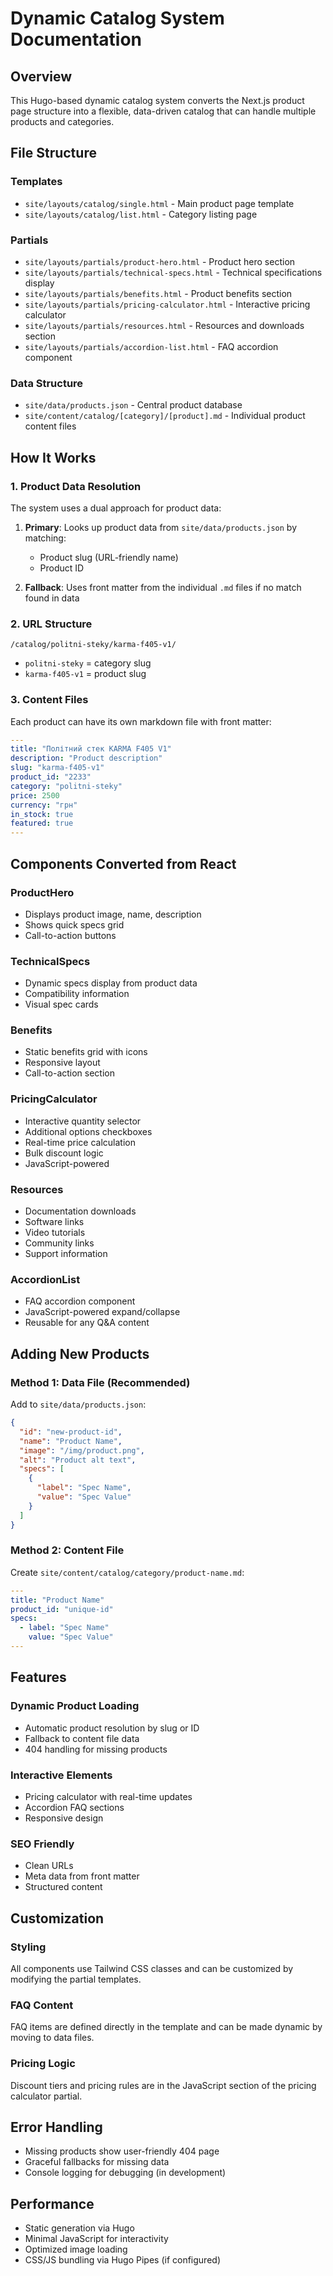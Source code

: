 # Dynamic Catalog System Documentation

## Overview
This Hugo-based dynamic catalog system converts the Next.js product page structure into a flexible, data-driven catalog that can handle multiple products and categories.

## File Structure

### Templates
- `site/layouts/catalog/single.html` - Main product page template
- `site/layouts/catalog/list.html` - Category listing page

### Partials
- `site/layouts/partials/product-hero.html` - Product hero section
- `site/layouts/partials/technical-specs.html` - Technical specifications display
- `site/layouts/partials/benefits.html` - Product benefits section
- `site/layouts/partials/pricing-calculator.html` - Interactive pricing calculator
- `site/layouts/partials/resources.html` - Resources and downloads section
- `site/layouts/partials/accordion-list.html` - FAQ accordion component

### Data Structure
- `site/data/products.json` - Central product database
- `site/content/catalog/[category]/[product].md` - Individual product content files

## How It Works

### 1. Product Data Resolution
The system uses a dual approach for product data:

1. **Primary**: Looks up product data from `site/data/products.json` by matching:
   - Product slug (URL-friendly name)
   - Product ID

2. **Fallback**: Uses front matter from the individual `.md` files if no match found in data

### 2. URL Structure
```
/catalog/politni-steky/karma-f405-v1/
```
- `politni-steky` = category slug
- `karma-f405-v1` = product slug

### 3. Content Files
Each product can have its own markdown file with front matter:

```yaml
---
title: "Політний стек KARMA F405 V1"
description: "Product description"
slug: "karma-f405-v1"
product_id: "2233"
category: "politni-steky"
price: 2500
currency: "грн"
in_stock: true
featured: true
---
```

## Components Converted from React

### ProductHero
- Displays product image, name, description
- Shows quick specs grid
- Call-to-action buttons

### TechnicalSpecs
- Dynamic specs display from product data
- Compatibility information
- Visual spec cards

### Benefits
- Static benefits grid with icons
- Responsive layout
- Call-to-action section

### PricingCalculator
- Interactive quantity selector
- Additional options checkboxes
- Real-time price calculation
- Bulk discount logic
- JavaScript-powered

### Resources
- Documentation downloads
- Software links
- Video tutorials
- Community links
- Support information

### AccordionList
- FAQ accordion component
- JavaScript-powered expand/collapse
- Reusable for any Q&A content

## Adding New Products

### Method 1: Data File (Recommended)
Add to `site/data/products.json`:

```json
{
  "id": "new-product-id",
  "name": "Product Name",
  "image": "/img/product.png",
  "alt": "Product alt text",
  "specs": [
    {
      "label": "Spec Name",
      "value": "Spec Value"
    }
  ]
}
```

### Method 2: Content File
Create `site/content/catalog/category/product-name.md`:

```yaml
---
title: "Product Name"
product_id: "unique-id"
specs:
  - label: "Spec Name"
    value: "Spec Value"
---
```

## Features

### Dynamic Product Loading
- Automatic product resolution by slug or ID
- Fallback to content file data
- 404 handling for missing products

### Interactive Elements
- Pricing calculator with real-time updates
- Accordion FAQ sections
- Responsive design

### SEO Friendly
- Clean URLs
- Meta data from front matter
- Structured content

## Customization

### Styling
All components use Tailwind CSS classes and can be customized by modifying the partial templates.

### FAQ Content
FAQ items are defined directly in the template and can be made dynamic by moving to data files.

### Pricing Logic
Discount tiers and pricing rules are in the JavaScript section of the pricing calculator partial.

## Error Handling

- Missing products show user-friendly 404 page
- Graceful fallbacks for missing data
- Console logging for debugging (in development)

## Performance

- Static generation via Hugo
- Minimal JavaScript for interactivity
- Optimized image loading
- CSS/JS bundling via Hugo Pipes (if configured)

